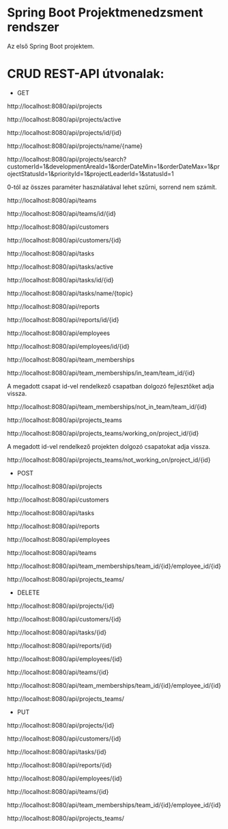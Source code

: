 # Spring Boot Projektmenedzsment rendszer
Az első Spring Boot projektem.

# CRUD REST-API útvonalak:

- GET

http://localhost:8080/api/projects

http://localhost:8080/api/projects/active

http://localhost:8080/api/projects/id/{id}

http://localhost:8080/api/projects/name/{name}

http://localhost:8080/api/projects/search?customerId=1&developmentAreaId=1&orderDateMin=1&orderDateMax=1&projectStatusId=1&priorityId=1&projectLeaderId=1&statusId=1

0-tól az összes paraméter használatával lehet szűrni, sorrend nem számít.

http://localhost:8080/api/teams

http://localhost:8080/api/teams/id/{id}

http://localhost:8080/api/customers

http://localhost:8080/api/customers/{id}

http://localhost:8080/api/tasks

http://localhost:8080/api/tasks/active

http://localhost:8080/api/tasks/id/{id}

http://localhost:8080/api/tasks/name/{topic}

http://localhost:8080/api/reports

http://localhost:8080/api/reports/id/{id}

http://localhost:8080/api/employees

http://localhost:8080/api/employees/id/{id}

http://localhost:8080/api/team_memberships

http://localhost:8080/api/team_memberships/in_team/team_id/{id}

A megadott csapat id-vel rendelkező csapatban dolgozó fejlesztőket adja vissza.

http://localhost:8080/api/team_memberships/not_in_team/team_id/{id}

http://localhost:8080/api/projects_teams

http://localhost:8080/api/projects_teams/working_on/project_id/{id}

A megadott id-vel rendelkező projekten dolgozó csapatokat adja vissza.

http://localhost:8080/api/projects_teams/not_working_on/project_id/{id}

- POST

http://localhost:8080/api/projects

http://localhost:8080/api/customers

http://localhost:8080/api/tasks

http://localhost:8080/api/reports

http://localhost:8080/api/employees

http://localhost:8080/api/teams

http://localhost:8080/api/team_memberships/team_id/{id}/employee_id/{id}

http://localhost:8080/api/projects_teams/

- DELETE

http://localhost:8080/api/projects/{id}

http://localhost:8080/api/customers/{id}

http://localhost:8080/api/tasks/{id}

http://localhost:8080/api/reports/{id}

http://localhost:8080/api/employees/{id}

http://localhost:8080/api/teams/{id}

http://localhost:8080/api/team_memberships/team_id/{id}/employee_id/{id}

http://localhost:8080/api/projects_teams/

- PUT

http://localhost:8080/api/projects/{id}

http://localhost:8080/api/customers/{id}

http://localhost:8080/api/tasks/{id}

http://localhost:8080/api/reports/{id}

http://localhost:8080/api/employees/{id}

http://localhost:8080/api/teams/{id}

http://localhost:8080/api/team_memberships/team_id/{id}/employee_id/{id}

http://localhost:8080/api/projects_teams/